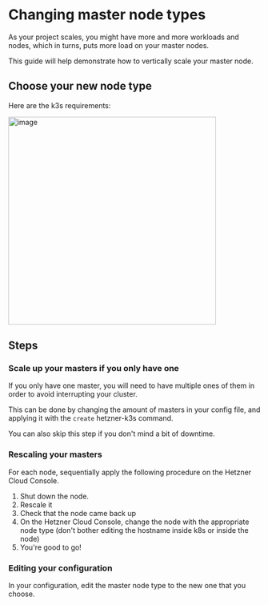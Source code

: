 # Changing master node types

As your project scales, you might have more and more workloads and nodes, which in turns, puts more load on your master nodes.

This guide will help demonstrate how to vertically scale your master node.

## Choose your new node type

Here are the k3s requirements:

<img width="415" alt="image" src="https://github.com/vitobotta/hetzner-k3s/assets/13921610/969128ac-560f-4f8d-81d2-26a970caed61">

## Steps

### Scale up your masters if you only have one

If you only have one master, you will need to have multiple ones of them in order to avoid interrupting your cluster.

This can be done by changing the amount of masters in your config file, and applying it with the `create` hetzner-k3s command.

You can also skip this step if you don't mind a bit of downtime.

### Rescaling your masters

For each node, sequentially apply the following procedure on the Hetzner Cloud Console.

1. Shut down the node.
2. Rescale it
3. Check that the node came back up
4. On the Hetzner Cloud Console, change the node with the appropriate node type (don't bother editing the hostname inside k8s or inside the node)
5. You're good to go!

### Editing your configuration

In your configuration, edit the master node type to the new one that you choose.

